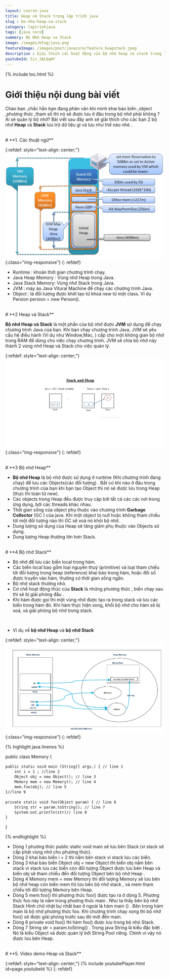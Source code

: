 ```yaml
---
layout: course-java
title: Heap và Stack trong lập trình java
slug : bo-nho-heap-va-stack
category: laptrinhjava
tags: [java core]
summery: Bộ Nhớ Heap va Stack
image: /images/blog/java.png
featureImage: /images/post/javacore/feature_heapstack.jpeg
description : Giải thích các hoạt động của bộ nhớ heap và stack trong lập trình java. Hiểu được cách thức lưu trữ các giá trị, đối tượng trong ngôn ngữ java trong bộ nhớ heap và stack. Phân biệt được sự khác nhau giữ bộ nhớ heap và stack trong ngôn ngữ lập trình java
youtubeId: 5ix_2ALbqHY
---
```


{% include toc.html %}

# **Giới thiệu nội dung bài viết**

Chào bạn ,chắc hẳn bạn đang phân vân khi mình khai báo biến ,object ,phương thức ,tham số thì nó sẽ được lưu ở đâu trong bộ nhớ phải không ? Ai sẽ quản lý bộ nhớ? Bài viết sau đây anh sẽ giải thích cho các bạn 2 bộ nhớ <b>Heap</b> và <b>Stack</b> lưu trữ dữ liệu gì và lưu như thế nào nhé .

<br>
# **1. Các thuật ngữ**

{:refdef: style="text-align: center;"}
![Các thuật ngữ ](/images/post/javacore/cacthuatngu.png){:class="img-responsive"}
{: refdef}

- Runtime : khoản thời gian chương trình chạy.
- Java Heap Memory : Vùng nhớ Heap trong Java.
- Java Stack Memory: Vùng nhớ Stack trong Java.
- JVM : máy ảo Java Vitural Machine để chạy các chương trình Java.
- Object : là đối tượng được khởi tạo từ khoá new từ một class. Ví dụ Persion persion = new Person().

<br>
# **2 Heap và Stack**

<b>Bộ nhớ Heap và Stack</b> là một phần của bộ nhớ được <b>JVM</b> sử dụng để chạy chương trình Java của bạn. Khi bạn chạy chương trình Java, JVM sẽ yêu cầu hệ điều hành (Ví dụ như Window,Mac, ) cấp cho một không gian bộ nhớ trong RAM để dùng cho việc chạy chương trình.
JVM sẽ chia bộ nhớ  này thành 2 vùng nhớ Heap và Stack cho việc quản lý.

{:refdef: style="text-align: center;"}
![Heap và Stack trong Java  ](/images/post/javacore/stackandheap.png){:class="img-responsive"}
{: refdef}

<br>
# **3 Bộ nhớ Heap**

- <b>Bộ nhớ Heap</b> là bộ nhớ được sử dụng ở runtime (Khi chương trình đang  chạy) để lưu các Objects(các đối   tượng) . Bất cứ khi nào ở đâu trong chương trình của bạn khi bạn tạo Object thì nó sẽ được lưu trong Heap (thực thi toán tử new).
- Các objects trong Heap đều được truy cập bởi tất cả các các nơi trong ứng dụng, bởi các threads khác nhau.
- Thời gian sống của object phụ thuộc vào chương  trình <b>Garbage Collector</b> (GC ) của java. Khi một object bị null hoặc không tham chiếu tới một đối tượng nào thì GC sẽ xoá nó khỏi bộ nhớ.
- Dung lượng sử dụng của Heap sẽ tăng giảm phụ thuộc vào Objects sử dụng.
- Dung lượng Heap thường lớn hơn Stack.

<br>
# **4 Bộ nhớ Stack**

- Bộ nhớ để lưu các biến local trong hàm.
- Các biến local bao gồm loại nguyên thuỷ (primitive) và loại tham chiếu tới đối tượng trong heap (reference) khai báo trong hàm, hoặc đối số được truyền vào hàm, thường có thời gian sống ngắn.
- Bộ  nhớ stack thường nhỏ.
- Cơ chế hoạt động thức của <b>Stack</b> là những phương thức , biến chạy sau thì sẽ bị giải phóng đầu .
- Khi hàm được gọi thì một vùng nhớ được tạo ra trong stack và lưu các biến trong hàm đó. Khi hàm thực hiện xong, khối bộ nhớ cho hàm sẽ bị xoá, và giải phóng bộ nhớ trong stack.
<br>

- Ví dụ về <b>bộ nhớ Heap</b> và <b>bộ nhớ Stack</b>

{:refdef: style="text-align: center;"}
![Ví dụ về Heap và Stack  ](/images/post/javacore/vdheapstack.png){:class="img-responsive"}
{: refdef}

{% highlight java linenos %}

public class Memory {

    public static void main (String[] args,) { // line 1
        int i = 1 ; //line 2
        Object obj = new Object(); // line 3
        Memory mem = new Memory(); // line 4
        mem.foo(obj); // line 5
    }//line 9

    private static void foo(Object param) { // line 6
        String str = param.toString(); // line 7
        System.out.println(str)// line 8
    }
}

{% endhighlight %}

- Dòng 1 phương thức public static void main sẽ lưu bên Stack (vì stack sẽ cấp phát vùng nhớ cho phương thức).
- Dòng 2 khai báo biến i = 2 thì nằm bên stack vì stack lưu các biến.
- Dòng 3 khai báo biến Object obj = new Object  thì biến obj  nằm bên stack vì stack lưu các biến còn đối tượng Object được lưu bên Heap và biến obj sẽ tham
chiếu đến đối tượng Object bên bộ nhớ Heap .
- Dòng 4 Memory mem = new Memory thì đối tượng Memory sẽ lưu bên bộ nhớ heap còn biến mem thì lưu bên bộ nhớ stack , và mem tham chiếu tới đối
tượng Memory bên Heap.
- Dòng 5  mem.foo() thì phương thức foo() được tạo ra ở dòng 5. Phương thức foo này là nằm trong phương thức main . Như ta thấy bên bộ nhớ Stack
Hình chữ nhật bự nhất bao ở ngoài là hàm main () . Bên trong hàm main là bộ nhớ phương thức foo. Khi chương trình chạy xong thì bộ nhớ foo() sẽ
được giải phóng trước sau đó mới đến main.
- Dòng 6 private void foo() thì hàm foo()  được lưu trong bộ nhó Stack.
- Dòng 7 String str = param.toString() . Trong java String là kiểu đặc biệt . Nó là kiểu Object và được quản lý bởi String Pool riêng. Chính vì vậy nó được lưu bên Heap.

<br>
# **5. Video demo Heap và Stack**

{:refdef: style="text-align: center;"}
{% include youtubePlayer.html id=page.youtubeId %}
{: refdef}
